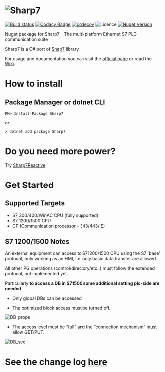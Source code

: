 # ![Sharp7](https://raw.githubusercontent.com/fbarresi/sharp7/master/doc/images/logo.jpg)

[![Build status](https://ci.appveyor.com/api/projects/status/2i77qfjjq8aep50b?svg=true)](https://ci.appveyor.com/project/fbarresi/sharp7)
[![Codacy Badge](https://api.codacy.com/project/badge/Grade/4ff75e759a66416a84052769a71b70c6)](https://www.codacy.com/manual/fbarresi/Sharp7?utm_source=github.com&amp;utm_medium=referral&amp;utm_content=fbarresi/Sharp7&amp;utm_campaign=Badge_Grade)
[![codecov](https://codecov.io/gh/fbarresi/Sharp7/branch/master/graph/badge.svg)](https://codecov.io/gh/fbarresi/Sharp7)
![Licence](https://img.shields.io/github/license/fbarresi/sharp7.svg)
[![Nuget Version](https://img.shields.io/nuget/v/Sharp7.svg)](https://www.nuget.org/packages/Sharp7/)

Nuget package for Sharp7 - The multi-platform Ethernet S7 PLC communication suite

Sharp7 is a C# port of [Snap7](http://snap7.sourceforge.net) library

For usage and documentation you can visit the [official page](http://snap7.sourceforge.net)
or read the [Wiki](https://github.com/fbarresi/Sharp7/wiki).

# How to install

## Package Manager or dotnet CLI
```
PM> Install-Package Sharp7
```
or
```
> dotnet add package Sharp7
```

# Do you need more power?

Try [Sharp7Reactive](https://github.com/evopro-ag/Sharp7Reactive)

# Get Started

## Supported Targets
- S7 300/400/WinAC CPU (fully supported)
- S7 1200/1500 CPU
- CP (Communication processor - 343/443/IE)

## S7 1200/1500 Notes

An external equipment can access to S71200/1500 CPU using the S7 'base' protocol, only working as an HMI, i.e. only basic data transfer are allowed.

All other PG operations (control/directory/etc..) must follow the extended protocol, not implemented yet.

Particularly **to access a DB in S71500 some additional setting plc-side are needed**.

- Only global DBs can be accessed.

- The optimized block access must be turned off.

![DB_props](http://snap7.sourceforge.net/snap7_client_file/db_1500.bmp)

- The access level must be “full” and the “connection mechanism” must allow GET/PUT.

![DB_sec](http://snap7.sourceforge.net/snap7_client_file/cpu_1500.bmp)

# See the change log [here](https://github.com/fbarresi/Sharp7/blob/master/CHANGELOG.md)